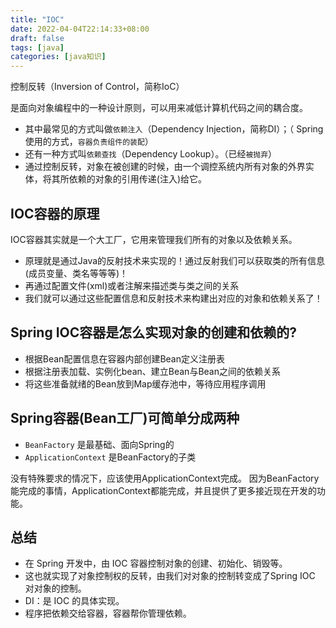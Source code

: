 ```yaml
---
title: "IOC"
date: 2022-04-04T22:14:33+08:00
draft: false
tags: [java]
categories: [java知识]
---
```

控制反转（Inversion of Control，简称IoC）

是面向对象编程中的一种设计原则，可以用来减低计算机代码之间的耦合度。

* 其中最常见的方式叫做`依赖注入`（Dependency Injection，简称DI）；（ Spring 使用的方式，`容器负责组件的装配`）
* 还有一种方式叫`依赖查找`（Dependency Lookup）。（已经`被抛弃`）
* 通过控制反转，对象在被创建的时候，由一个调控系统内所有对象的外界实体，将其所依赖的对象的引用传递(注入)给它。


## IOC容器的原理

IOC容器其实就是一个大工厂，它用来管理我们所有的对象以及依赖关系。

* 原理就是通过Java的反射技术来实现的！通过反射我们可以获取类的所有信息(成员变量、类名等等等)！ 
* 再通过配置文件(xml)或者注解来描述类与类之间的关系 
* 我们就可以通过这些配置信息和反射技术来构建出对应的对象和依赖关系了！

## Spring IOC容器是怎么实现对象的创建和依赖的?

* 根据Bean配置信息在容器内部创建Bean定义注册表 
* 根据注册表加载、实例化bean、建立Bean与Bean之间的依赖关系 
* 将这些准备就绪的Bean放到Map缓存池中，等待应用程序调用

## Spring容器(Bean工厂)可简单分成两种

* `BeanFactory` 是最基础、面向Spring的 
* `ApplicationContext` 是BeanFactory的子类

没有特殊要求的情况下，应该使用ApplicationContext完成。
因为BeanFactory能完成的事情，ApplicationContext都能完成，并且提供了更多接近现在开发的功能。

## 总结

* 在 Spring 开发中，由 IOC 容器控制对象的创建、初始化、销毁等。 
* 这也就实现了对象控制权的反转，由我们对对象的控制转变成了Spring IOC 对对象的控制。 
* DI：是 IOC 的具体实现。
* 程序把依赖交给容器，容器帮你管理依赖。




